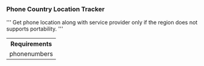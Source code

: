 ### Phone Country Location Tracker

'''
Get phone location along with service provider only if the region does not supports portability.
'''

<table>
    <tr>
        <th>Requirements</th>
    </tr>
    <tr>
        <td> phonenumbers </td>
    </tr>
</table>
